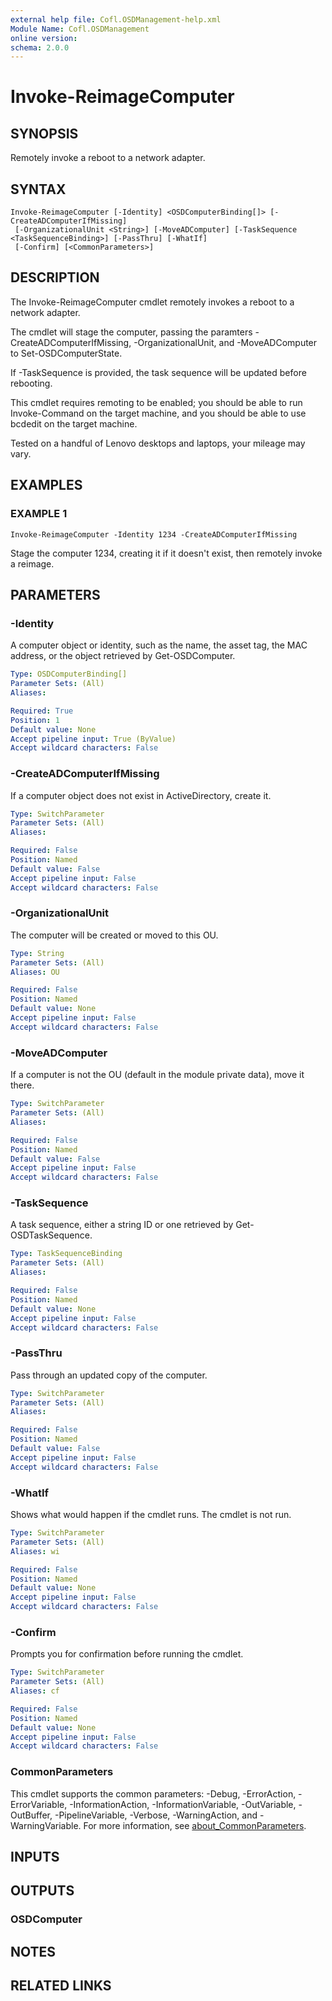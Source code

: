 ```yaml
---
external help file: Cofl.OSDManagement-help.xml
Module Name: Cofl.OSDManagement
online version:
schema: 2.0.0
---
```


# Invoke-ReimageComputer

## SYNOPSIS
Remotely invoke a reboot to a network adapter.

## SYNTAX

```
Invoke-ReimageComputer [-Identity] <OSDComputerBinding[]> [-CreateADComputerIfMissing]
 [-OrganizationalUnit <String>] [-MoveADComputer] [-TaskSequence <TaskSequenceBinding>] [-PassThru] [-WhatIf]
 [-Confirm] [<CommonParameters>]
```

## DESCRIPTION
The Invoke-ReimageComputer cmdlet remotely invokes a reboot to a network adapter.

The cmdlet will stage the computer, passing the paramters -CreateADComputerIfMissing, -OrganizationalUnit, and -MoveADComputer to Set-OSDComputerState.

If -TaskSequence is provided, the task sequence will be updated before rebooting.

This cmdlet requires remoting to be enabled; you should be able to run Invoke-Command on the target machine, and you should be able to use bcdedit on the target machine.

Tested on a handful of Lenovo desktops and laptops, your mileage may vary.

## EXAMPLES

### EXAMPLE 1
```
Invoke-ReimageComputer -Identity 1234 -CreateADComputerIfMissing
```

Stage the computer 1234, creating it if it doesn't exist, then remotely invoke a reimage.

## PARAMETERS

### -Identity
A computer object or identity, such as the name, the asset tag, the MAC address, or the object retrieved by Get-OSDComputer.

```yaml
Type: OSDComputerBinding[]
Parameter Sets: (All)
Aliases:

Required: True
Position: 1
Default value: None
Accept pipeline input: True (ByValue)
Accept wildcard characters: False
```

### -CreateADComputerIfMissing
If a computer object does not exist in ActiveDirectory, create it.

```yaml
Type: SwitchParameter
Parameter Sets: (All)
Aliases:

Required: False
Position: Named
Default value: False
Accept pipeline input: False
Accept wildcard characters: False
```

### -OrganizationalUnit
The computer will be created or moved to this OU.

```yaml
Type: String
Parameter Sets: (All)
Aliases: OU

Required: False
Position: Named
Default value: None
Accept pipeline input: False
Accept wildcard characters: False
```

### -MoveADComputer
If a computer is not the OU (default in the module private data), move it there.

```yaml
Type: SwitchParameter
Parameter Sets: (All)
Aliases:

Required: False
Position: Named
Default value: False
Accept pipeline input: False
Accept wildcard characters: False
```

### -TaskSequence
A task sequence, either a string ID or one retrieved by Get-OSDTaskSequence.

```yaml
Type: TaskSequenceBinding
Parameter Sets: (All)
Aliases:

Required: False
Position: Named
Default value: None
Accept pipeline input: False
Accept wildcard characters: False
```

### -PassThru
Pass through an updated copy of the computer.

```yaml
Type: SwitchParameter
Parameter Sets: (All)
Aliases:

Required: False
Position: Named
Default value: False
Accept pipeline input: False
Accept wildcard characters: False
```

### -WhatIf
Shows what would happen if the cmdlet runs.
The cmdlet is not run.

```yaml
Type: SwitchParameter
Parameter Sets: (All)
Aliases: wi

Required: False
Position: Named
Default value: None
Accept pipeline input: False
Accept wildcard characters: False
```

### -Confirm
Prompts you for confirmation before running the cmdlet.

```yaml
Type: SwitchParameter
Parameter Sets: (All)
Aliases: cf

Required: False
Position: Named
Default value: None
Accept pipeline input: False
Accept wildcard characters: False
```

### CommonParameters
This cmdlet supports the common parameters: -Debug, -ErrorAction, -ErrorVariable, -InformationAction, -InformationVariable, -OutVariable, -OutBuffer, -PipelineVariable, -Verbose, -WarningAction, and -WarningVariable. For more information, see [about_CommonParameters](http://go.microsoft.com/fwlink/?LinkID=113216).

## INPUTS

## OUTPUTS

### OSDComputer
## NOTES

## RELATED LINKS
